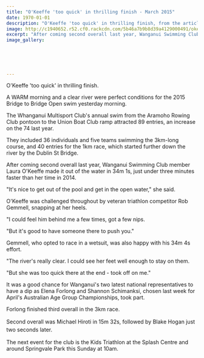 ```yaml
---
title: "O'Keeffe 'too quick' in thrilling finish - March 2015"
date: 1970-01-01
description: "O'Keeffe 'too quick' in thrilling finish, from the article in the Wanganui Chronicle 16/3/15..."
image: http://c1940652.r52.cf0.rackcdn.com/5b46a7b9b8d39a4129000491/okeefe-swim-300.gif
excerpt: "After coming second overall last year, Wanganui Swimming Club member Laura O'Keeffe made it out of the water in 34m 1s, just under three minutes faster than her time in 2014."
image_gallery:
    
    
    
    
    
---
```


<p>O'Keeffe 'too quick' in thrilling finish.</p>
<p>A WARM morning and a clear river were perfect conditions for the 2015 Bridge to Bridge Open swim yesterday morning.</p>
<p>The Whanganui Multisport Club's annual swim from the Aramoho Rowing Club pontoon to the Union Boat Club ramp attracted 89 entries, an increase on the 74 last year.</p>
<p>They included 36 individuals and five teams swimming the 3km-long course, and 40 entries for the 1km race, which started further down the river by the Dublin St Bridge.</p>
<p>After coming second overall last year, Wanganui Swimming Club member Laura O'Keeffe made it out of the water in 34m 1s, just under three minutes faster than her time in 2014.</p>
<p>"It's nice to get out of the pool and get in the open water," she said.</p>
<p>O'Keeffe was challenged throughout by veteran triathlon competitor Rob Gemmell, snapping at her heels.</p>
<p>"I could feel him behind me a few times, got a few nips.</p>
<p>"But it's good to have someone there to push you."</p>
<p>Gemmell, who opted to race in a wetsuit, was also happy with his 34m 4s effort.</p>
<p>"The river's really clear. I could see her feet well enough to stay on them.</p>
<p>"But she was too quick there at the end - took off on me."</p>
<p>It was a good chance for Wanganui's two latest national representatives to have a dip as Elena Forlong and Shannon Schimanksi, chosen last week for April's Australian Age Group Championships, took part.</p>
<p>Forlong finished third overall in the 3km race.</p>
<p><span style="line-height: 1.5;">Second overall was Michael Hiroti in 15m 32s, followed by Blake Hogan just two seconds later.</span></p>
<p>The next event for the club is the Kids Triathlon at the Splash Centre and around Springvale Park this Sunday at 10am.</p>

